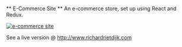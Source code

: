 ** E-Commerce Site **
An e-commerce store, set up using React and Redux.

<a href="http://www.richardrietdijk.com/"><img src="https://github.com/richardrietdijk/e-commerce-site
/blob/master/icon.png" alt="e-commerce site"></a>

See a live version @ http://www.richardrietdijk.com
